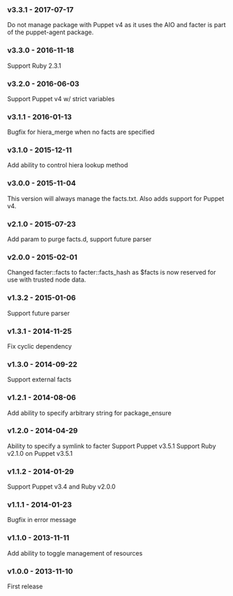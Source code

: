 ### v3.3.1 - 2017-07-17
  Do not manage package with Puppet v4 as it uses the AIO and facter is
  part of the puppet-agent package.

### v3.3.0 - 2016-11-18
  Support Ruby 2.3.1

### v3.2.0 - 2016-06-03
  Support Puppet v4 w/ strict variables

### v3.1.1 - 2016-01-13
  Bugfix for hiera_merge when no facts are specified

### v3.1.0 - 2015-12-11
  Add ability to control hiera lookup method

### v3.0.0 - 2015-11-04
  This version will always manage the facts.txt.
  Also adds support for Puppet v4.

### v2.1.0 - 2015-07-23
  Add param to purge facts.d, support future parser

### v2.0.0 - 2015-02-01
  Changed facter::facts to facter::facts_hash as $facts is now reserved for use
  with trusted node data.

### v1.3.2 - 2015-01-06
  Support future parser

### v1.3.1 - 2014-11-25

  Fix cyclic dependency

### v1.3.0 - 2014-09-22

  Support external facts

### v1.2.1 - 2014-08-06

  Add ability to specify arbitrary string for package_ensure

### v1.2.0 - 2014-04-29

  Ability to specify a symlink to facter
  Support Puppet v3.5.1
  Support Ruby v2.1.0 on Puppet v3.5.1

### v1.1.2 - 2014-01-29

  Support Puppet v3.4 and Ruby v2.0.0

### v1.1.1 - 2014-01-23

  Bugfix in error message

### v1.1.0 - 2013-11-11

  Add ability to toggle management of resources

### v1.0.0 - 2013-11-10

  First release
